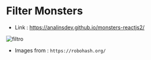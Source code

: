 # Filter Monsters

- Link : https://analinsdev.github.io/monsters-reactjs2/

![filtro](https://user-images.githubusercontent.com/60307596/82382876-27b56480-9a03-11ea-9664-fdd68acbc260.PNG)

- Images from : ` https://robohash.org/ `
